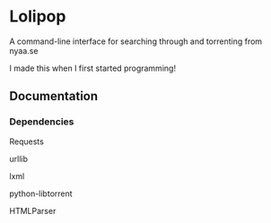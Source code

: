 # Lolipop
A command-line interface for searching through and torrenting from nyaa.se

I made this when I first started programming!

## Documentation
### Dependencies
Requests

urllib

lxml

python-libtorrent

HTMLParser
